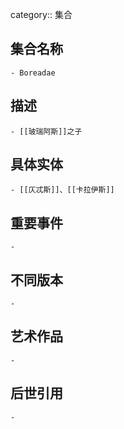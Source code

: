 category:: 集合
## 集合名称
	- Boreadae
## 描述
	- [[玻瑞阿斯]]之子
## 具体实体
	- [[仄忒斯]]、[[卡拉伊斯]]
## 重要事件
	-
## 不同版本
	-
## 艺术作品
	-
## 后世引用
	-
